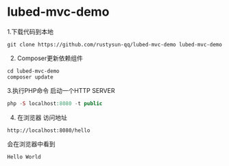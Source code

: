# lubed-mvc-demo

1.下载代码到本地

```
git clone https://github.com/rustysun-qq/lubed-mvc-demo lubed-mvc-demo
```

2. Composer更新依赖组件

```
cd lubed-mvc-demo
composer update
```

3.执行PHP命令 启动一个HTTP SERVER

```php
php -S localhost:8080 -t public
```

4. 在浏览器 访问地址

```
http://localhost:8080/hello
```

会在浏览器中看到

```
Hello World
```